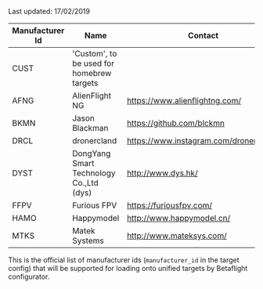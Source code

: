 Last updated: 17/02/2019

|Manufacturer Id|Name|Contact|
|-|-|-|
|CUST|'Custom', to be used for homebrew targets||
|AFNG|AlienFlight NG|https://www.alienflightng.com/|
|BKMN|Jason Blackman|https://github.com/blckmn|
|DRCL|dronercland|https://www.instagram.com/dronercland/|
|DYST|DongYang Smart Technology Co.,Ltd (dys)|http://www.dys.hk/|
|FFPV|Furious FPV|https://furiousfpv.com/|
|HAMO|Happymodel|http://www.happymodel.cn/|
|MTKS|Matek Systems|http://www.mateksys.com/|

This is the official list of manufacturer ids (`manufacturer_id` in the target config) that will be supported for loading onto unified targets by Betaflight configurator.
